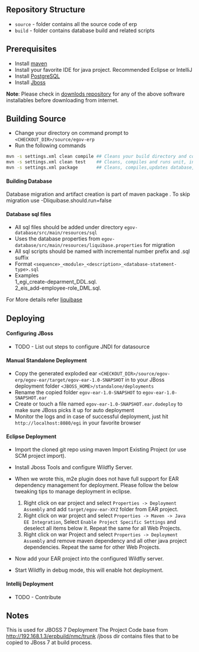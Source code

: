 ## Repository Structure

* `source` - folder contains all the source code of erp
* `build` - folder contains database build and related scripts

## Prerequisites

* Install [maven](http://maven.apache.org/download.cgi)
* Install your favorite IDE for java project. Recommended Eclipse or IntelliJ
* Install [PostgreSQL](http://www.postgresql.org/download/)
* Install [Jboss]()

__Note__: Please check in [downlods repository](http://192.168.1.3/downloads/) for any of the above software installables before downloading from internet.

## Building Source

* Change your directory on command prompt to `<CHECKOUT_DIR>/source/egov-erp`
* Run the following commands

```bash
mvn -s settings.xml clean compile ## Cleans your build directory and compiles your java code
mvn -s settings.xml clean test    ## Cleans, compiles and runs unit, integration tests
mvn -s settings.xml package       ## Cleans, compiles,updates database, tests and generates ear artifact along with jars and wars approproiately
```
#### Building Database
Database migration and artifact creation  is part of maven package . To skip migration use -Dliquibase.should.run=false
#### Database sql files
* All sql files should be added under directory `egov-database/src/main/resources/sql`
* Uses the database properties from `egov-database/src/main/resources/liquibase.properties` for migration
* All sql scripts should be named with incremental number prefix and .sql suffix
* Format `<sequence>_<module>_<description>_<database-statement-type>.sql`
* Examples   
1_egi_create-deparment_DDL.sql.   
2_eis_add-employee-role_DML.sql.   

For More details refer [liquibase](http://www.liquibase.org/documentation/index.html) 

## Deploying

#### Configuring JBoss

* TODO - List out steps to configure JNDI for datasource

#### Manual Standalone Deployment

* Copy the generated exploded ear `<CHECKOUT_DIR>/source/egov-erp/egov-ear/target/egov-ear-1.0-SNAPSHOT` in to your JBoss deployment folder `<JBOSS_HOME>/standalone/deployments`
* Rename the copied folder `egov-ear-1.0-SNAPSHOT` to `egov-ear-1.0-SNAPSHOT.ear`
* Create or touch a file named `egov-ear-1.0-SNAPSHOT.ear.dodeploy` to make sure JBoss picks it up for auto deployment
* Monitor the logs and in case of successful deployment, just hit `http://localhost:8080/egi` in your favorite browser

#### Eclipse Deployment
* Import the cloned git repo using maven Import Existing Project (or use SCM project import).
* Install Jboss Tools and configure Wildfly Server.
* When we wrote this, m2e plugin does not have full support for EAR dependency management for deployment. Please follow the below tweaking tips to manage deployment in eclipse.

  1. Right click on ear project and select `Properties -> Deployment Assembly` and add `target/egov-ear-XYZ` folder from EAR project.
  2. Right click on war project and select `Properties -> Maven -> Java EE Integration`, Select `Enable Project Specific Settings` and deselect all items below it. Repeat the same for all Web Projects.
  3. Right click on war Project and select `Properties -> Deployment Assembly` and remove maven dependency and all other java project dependencies. Repeat the same for other Web Projects.

* Now add your EAR project into the configured Wildfly server.
* Start Wildfly in debug mode, this will enable hot deployment.

#### Intellij Deployment
* TODO - Contribute

## Notes


This is used for JBOSS 7 Deployment
The Project Code base from http://192.168.1.3/erpbuild/nmc/trunk
/jboss dir contains files that to be copied to JBoss 7 at build process.


